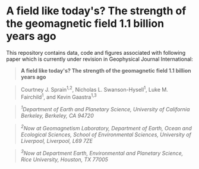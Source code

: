 # A field like today's? The strength of the geomagnetic field 1.1 billion years ago

This repository contains data, code and figures associated with following paper which is currently under revision in Geophysical Journal International:

> **A field like today's? The strength of the geomagnetic field 1.1 billion years ago**

> Courtney J. Sprain<sup>1,2</sup>, Nicholas L. Swanson-Hysell<sup>1</sup>, Luke M. Fairchild<sup>1</sup>, and Kevin Gaastra<sup>1,3</sup>

> *<sup>1</sup>Department of Earth and Planetary Science, University of California Berkeley, Berkeley, CA 94720*

> *<sup>2</sup>Now at Geomagnetism Laboratory, Department of Earth, Ocean and Ecological Sciences, School of Environmental Sciences, University of Liverpool, Liverpool, L69 7ZE*

> *<sup>3</sup>Now at Department Earth, Environmental and Planetary Science, Rice University, Houston, TX 77005*
